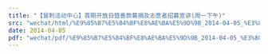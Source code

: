 ```yaml
---
title: "【冒刺活动中心】首期开放日暨善款募捐及志愿者招募宣讲(周一下午)"
src: "wechat/html/%E9%85%B7%E5%84%BF%E8%AE%BA%E5%9D%9B_2014-04-05_%E3%80%90%E5%86%92%E5%88%BA%E6%B4%BB%E5%8A%A8%E4%B8%AD%E5%BF%83%E3%80%91%E9%A6%96%E6%9C%9F%E5%BC%80%E6%94%BE%E6%97%A5%E6%9A%A8%E5%96%84%E6%AC%BE%E5%8B%9F%E6%8D%90%E5%8F%8A%E5%BF%97%E6%84%BF%E8%80%85%E6%8B%9B%E5%8B%9F%E5%AE%A3%E8%AE%B2%28%E5%91%A8%E4%B8%80%E4%B8%8B%E5%8D%88%29.html"
date: 2014-04-05
pdf: "wechat/pdf/%E9%85%B7%E5%84%BF%E8%AE%BA%E5%9D%9B_2014-04-05_%E3%80%90%E5%86%92%E5%88%BA%E6%B4%BB%E5%8A%A8%E4%B8%AD%E5%BF%83%E3%80%91%E9%A6%96%E6%9C%9F%E5%BC%80%E6%94%BE%E6%97%A5%E6%9A%A8%E5%96%84%E6%AC%BE%E5%8B%9F%E6%8D%90%E5%8F%8A%E5%BF%97%E6%84%BF%E8%80%85%E6%8B%9B%E5%8B%9F%E5%AE%A3%E8%AE%B2%28%E5%91%A8%E4%B8%80%E4%B8%8B%E5%8D%88%29.pdf"
---
```

